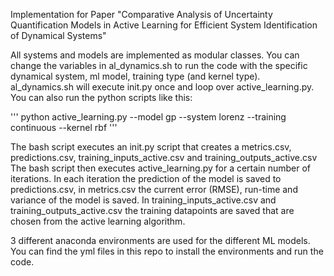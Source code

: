 Implementation for Paper "Comparative Analysis of Uncertainty Quantification Models in Active
Learning for Efficient System Identification of Dynamical Systems"

All systems and models are implemented as modular classes. You can change the variables in al_dynamics.sh to run the code with the specific dynamical system, ml model, training type (and kernel type). al_dynamics.sh will execute init.py once and loop over active_learning.py. You can also run the python scripts like this:

'''
python active_learning.py --model gp --system lorenz --training continuous --kernel rbf
'''

The bash script executes an init.py script that creates a metrics.csv, predictions.csv, training_inputs_active.csv and training_outputs_active.csv
The bash script then executes active_learning.py for a certain number of iterations. In each iteration the prediction of the model is saved to predictions.csv, in metrics.csv the current error (RMSE), run-time and variance of the model is saved. 
In training_inputs_active.csv and training_outputs_active.csv the training datapoints are saved that are chosen from the active learning algorithm.

3 different anaconda environments are used for the different ML models. You can find the yml files in this repo to install the environments and run the code.





